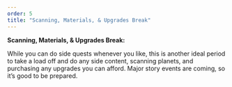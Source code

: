 ```yaml
---
order: 5
title: "Scanning, Materials, & Upgrades Break"
--- 
```


**Scanning, Materials, & Upgrades Break:**

While you can do side quests whenever you like, this is another ideal period to take a load off and do any side content, scanning planets, and purchasing any upgrades you can afford. Major story events are coming, so it’s good to be prepared.
